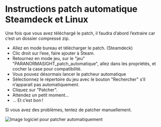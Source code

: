 # Instructions patch automatique Steamdeck et Linux

Une fois que vous avez téléchargé le patch, il faudra d’abord l’extraire car c’est un dossier compressé zip.

- Allez en mode bureau et télécharger le patch. (Steamdeck)
- Clic droit sur l’exe, faire ajouter à Steam.
- Retournez en mode jeu, sur le "jeu" "PARANORMASIGHT_patch_automatique", allez dans les propriétés, et cocher la case pour compatibilité.
- Vous pouvez désormais lancer le patcheur automatique
- Sélectionnez le répertoire du jeu avec le bouton "Rechercher" s’il n’apparait pas automatiquement.
- Cliquez sur "Patcher".
- Attendez un petit moment…
- … Et c’est bon !

Si vous avez des problèmes, tentez de patcher manuellement.

![Image logiciel pour patcher automatiquement](/assets/jeu/paranormasight/jeufr/installation/logiciel_patch_auto.webp)
